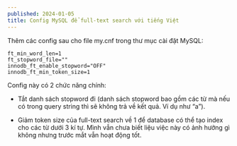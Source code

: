 ```yaml
---
published: 2024-01-05
title: Config MySQL để full-text search với tiếng Việt
---
```

Thêm các config sau cho file my.cnf trong thư mục cài đặt MySQL:

    ft_min_word_len=1
    ft_stopword_file=""
    innodb_ft_enable_stopword="OFF"
    innodb_ft_min_token_size=1

Config này có 2 chức năng chính:

* Tắt danh sách stopword đi (danh sách stopword bao gồm các từ mà nếu có trong query string thì sẽ không trả về kết quả. Ví dụ như “a”).

* Giảm token size của full-text search về 1 để database có thể tạo index cho các từ dưới 3 kí tự. Mình vẫn chưa biết liệu việc này có ảnh hưởng gì không nhưng trước mắt vẫn hoạt động tốt.
